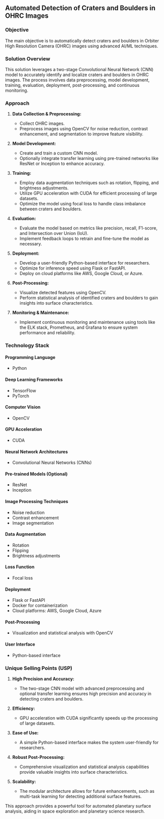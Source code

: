 ## Automated Detection of Craters and Boulders in OHRC Images

### Objective
The main objective is to automatically detect craters and boulders in Orbiter High Resolution Camera (OHRC) images using advanced AI/ML techniques.

### Solution Overview
This solution leverages a two-stage Convolutional Neural Network (CNN) model to accurately identify and localize craters and boulders in OHRC images. The process involves data preprocessing, model development, training, evaluation, deployment, post-processing, and continuous monitoring.

### Approach

1. **Data Collection & Preprocessing:**
   - Collect OHRC images.
   - Preprocess images using OpenCV for noise reduction, contrast enhancement, and segmentation to improve feature visibility.

2. **Model Development:**
   - Create and train a custom CNN model.
   - Optionally integrate transfer learning using pre-trained networks like ResNet or Inception to enhance accuracy.

3. **Training:**
   - Employ data augmentation techniques such as rotation, flipping, and brightness adjustments.
   - Utilize GPU acceleration with CUDA for efficient processing of large datasets.
   - Optimize the model using focal loss to handle class imbalance between craters and boulders.

4. **Evaluation:**
   - Evaluate the model based on metrics like precision, recall, F1-score, and Intersection over Union (IoU).
   - Implement feedback loops to retrain and fine-tune the model as necessary.

5. **Deployment:**
   - Develop a user-friendly Python-based interface for researchers.
   - Optimize for inference speed using Flask or FastAPI.
   - Deploy on cloud platforms like AWS, Google Cloud, or Azure.

6. **Post-Processing:**
   - Visualize detected features using OpenCV.
   - Perform statistical analysis of identified craters and boulders to gain insights into surface characteristics.

7. **Monitoring & Maintenance:**
   - Implement continuous monitoring and maintenance using tools like the ELK stack, Prometheus, and Grafana to ensure system performance and reliability.

### Technology Stack

#### Programming Language
- Python

#### Deep Learning Frameworks
- TensorFlow
- PyTorch

#### Computer Vision
- OpenCV

#### GPU Acceleration
- CUDA

#### Neural Network Architectures
- Convolutional Neural Networks (CNNs)

#### Pre-trained Models (Optional)
- ResNet
- Inception

#### Image Processing Techniques
- Noise reduction
- Contrast enhancement
- Image segmentation

#### Data Augmentation
- Rotation
- Flipping
- Brightness adjustments

#### Loss Function
- Focal loss

#### Deployment
- Flask or FastAPI
- Docker for containerization
- Cloud platforms: AWS, Google Cloud, Azure

#### Post-Processing
- Visualization and statistical analysis with OpenCV

#### User Interface
- Python-based interface

### Unique Selling Points (USP)

1. **High Precision and Accuracy:**
   - The two-stage CNN model with advanced preprocessing and optional transfer learning ensures high precision and accuracy in detecting craters and boulders.

2. **Efficiency:**
   - GPU acceleration with CUDA significantly speeds up the processing of large datasets.

3. **Ease of Use:**
   - A simple Python-based interface makes the system user-friendly for researchers.

4. **Robust Post-Processing:**
   - Comprehensive visualization and statistical analysis capabilities provide valuable insights into surface characteristics.

5. **Scalability:**
   - The modular architecture allows for future enhancements, such as multi-task learning for detecting additional surface features.

This approach provides a powerful tool for automated planetary surface analysis, aiding in space exploration and planetary science research.